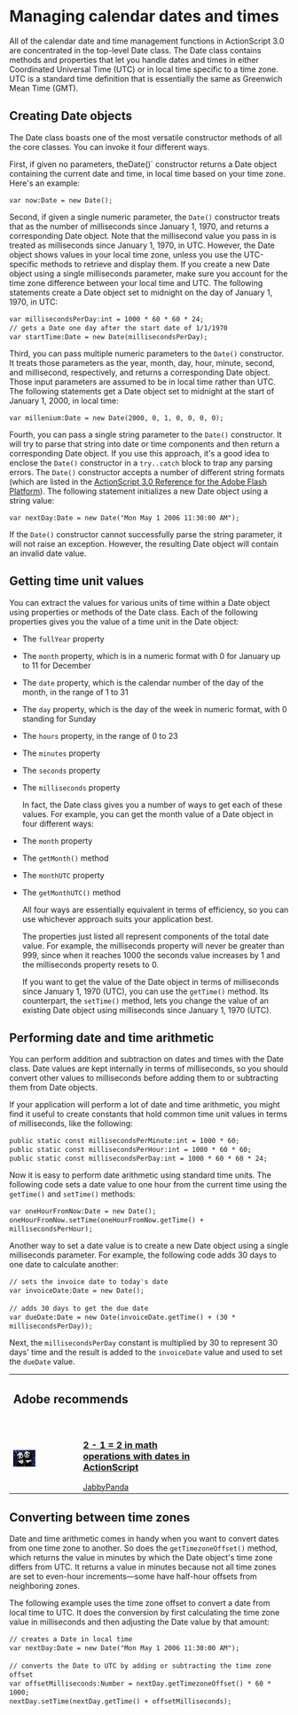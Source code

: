 # Managing calendar dates and times

<div>

All of the calendar date and time management functions in ActionScript 3.0 are
concentrated in the top-level Date class. The Date class contains methods and
properties that let you handle dates and times in either Coordinated Universal
Time (UTC) or in local time specific to a time zone. UTC is a standard time
definition that is essentially the same as Greenwich Mean Time (GMT).

</div>

<div>

## Creating Date objects

<div>

The Date class boasts one of the most versatile constructor methods of all the
core classes. You can invoke it four different ways.

First, if given no parameters, theDate()` constructor returns a Date object
containing the current date and time, in local time based on your time zone.
Here's an example:

    var now:Date = new Date();

Second, if given a single numeric parameter, the `Date()` constructor treats
that as the number of milliseconds since January 1, 1970, and returns a
corresponding Date object. Note that the millisecond value you pass in is
treated as milliseconds since January 1, 1970, in UTC. However, the Date object
shows values in your local time zone, unless you use the UTC-specific methods to
retrieve and display them. If you create a new Date object using a single
milliseconds parameter, make sure you account for the time zone difference
between your local time and UTC. The following statements create a Date object
set to midnight on the day of January 1, 1970, in UTC:

    var millisecondsPerDay:int = 1000 * 60 * 60 * 24;
    // gets a Date one day after the start date of 1/1/1970
    var startTime:Date = new Date(millisecondsPerDay);

Third, you can pass multiple numeric parameters to the `Date()` constructor. It
treats those parameters as the year, month, day, hour, minute, second, and
millisecond, respectively, and returns a corresponding Date object. Those input
parameters are assumed to be in local time rather than UTC. The following
statements get a Date object set to midnight at the start of January 1, 2000, in
local time:

    var millenium:Date = new Date(2000, 0, 1, 0, 0, 0, 0);

Fourth, you can pass a single string parameter to the `Date()` constructor. It
will try to parse that string into date or time components and then return a
corresponding Date object. If you use this approach, it's a good idea to enclose
the `Date()` constructor in a `try..catch` block to trap any parsing errors. The
`Date()` constructor accepts a number of different string formats (which are
listed in the
[ActionScript 3.0 Reference for the Adobe Flash Platform](https://help.adobe.com/en_US/FlashPlatform/reference/actionscript/3/index.html)).
The following statement initializes a new Date object using a string value:

    var nextDay:Date = new Date("Mon May 1 2006 11:30:00 AM");

If the `Date()` constructor cannot successfully parse the string parameter, it
will not raise an exception. However, the resulting Date object will contain an
invalid date value.

</div>

</div>

<div>

## Getting time unit values

<div>

You can extract the values for various units of time within a Date object using
properties or methods of the Date class. Each of the following properties gives
you the value of a time unit in the Date object:

- The `fullYear` property

- The `month` property, which is in a numeric format with 0 for January up to 11
  for December

- The `date` property, which is the calendar number of the day of the month, in
  the range of 1 to 31

- The `day` property, which is the day of the week in numeric format, with 0
  standing for Sunday

- The `hours` property, in the range of 0 to 23

- The `minutes` property

- The `seconds` property

- The `milliseconds` property

  In fact, the Date class gives you a number of ways to get each of these
  values. For example, you can get the month value of a Date object in four
  different ways:

- The `month` property

- The `getMonth()` method

- The `monthUTC` property

- The `getMonthUTC()` method

  All four ways are essentially equivalent in terms of efficiency, so you can
  use whichever approach suits your application best.

  The properties just listed all represent components of the total date value.
  For example, the milliseconds property will never be greater than 999, since
  when it reaches 1000 the seconds value increases by 1 and the milliseconds
  property resets to 0.

  If you want to get the value of the Date object in terms of milliseconds since
  January 1, 1970 (UTC), you can use the `getTime()` method. Its counterpart,
  the `setTime()` method, lets you change the value of an existing Date object
  using milliseconds since January 1, 1970 (UTC).

</div>

</div>

<div>

## Performing date and time arithmetic

<div>

You can perform addition and subtraction on dates and times with the Date class.
Date values are kept internally in terms of milliseconds, so you should convert
other values to milliseconds before adding them to or subtracting them from Date
objects.

If your application will perform a lot of date and time arithmetic, you might
find it useful to create constants that hold common time unit values in terms of
milliseconds, like the following:

    public static const millisecondsPerMinute:int = 1000 * 60;
    public static const millisecondsPerHour:int = 1000 * 60 * 60;
    public static const millisecondsPerDay:int = 1000 * 60 * 60 * 24;

Now it is easy to perform date arithmetic using standard time units. The
following code sets a date value to one hour from the current time using the
`getTime()` and `setTime()` methods:

    var oneHourFromNow:Date = new Date();
    oneHourFromNow.setTime(oneHourFromNow.getTime() + millisecondsPerHour);

Another way to set a date value is to create a new Date object using a single
milliseconds parameter. For example, the following code adds 30 days to one date
to calculate another:

    // sets the invoice date to today's date
    var invoiceDate:Date = new Date();

    // adds 30 days to get the due date
    var dueDate:Date = new Date(invoiceDate.getTime() + (30 * millisecondsPerDay));

Next, the `millisecondsPerDay` constant is multiplied by 30 to represent 30
days' time and the result is added to the `invoiceDate` value and used to set
the `dueDate` value.

<div xmlns:adobe="http://www.adobe.com/saxon">

<table>
<colgroup>
<col style="width: 25%" />
<col style="width: 25%" />
<col style="width: 25%" />
<col style="width: 25%" />
</colgroup>
<tbody>
<tr class="odd">
<td colspan="2"><h2
id="adobe-recommends">Adobe recommends</h2></td>
<td colspan="2"></td>
</tr>
<tr class="even">
<td colspan="4" height="10"></td>
</tr>
<tr class="odd">
<td><span> <img
src="../../img/jabbyPanda.png" /> </span></td>
<td width="45%"><h3
id="in-math-operations-with-dates-in-actionscript"><a
href="http://goo.gl/ndMsl" target="_self">2 - 1 = 2 in math operations
with dates in ActionScript</a></h3>
<span> <a href="http://goo.gl/2ZBKN" target="_self">JabbyPanda</a>
</span></td>
<td></td>
<td></td>
</tr>
</tbody>
</table>

</div>

</div>

</div>

<div>

## Converting between time zones

<div>

Date and time arithmetic comes in handy when you want to convert dates from one
time zone to another. So does the `getTimezoneOffset()` method, which returns
the value in minutes by which the Date object's time zone differs from UTC. It
returns a value in minutes because not all time zones are set to even-hour
increments—some have half-hour offsets from neighboring zones.

The following example uses the time zone offset to convert a date from local
time to UTC. It does the conversion by first calculating the time zone value in
milliseconds and then adjusting the Date value by that amount:

    // creates a Date in local time
    var nextDay:Date = new Date("Mon May 1 2006 11:30:00 AM");

    // converts the Date to UTC by adding or subtracting the time zone offset
    var offsetMilliseconds:Number = nextDay.getTimezoneOffset() * 60 * 1000;
    nextDay.setTime(nextDay.getTime() + offsetMilliseconds);

</div>

</div>
